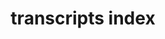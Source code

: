 ---
title: transcripts index
permalink: transcripts/
redirect_from: transcripts
redirect_to: https://sourcecrypto.pub/transcripts/
canonical_url: https://sourcecrypto.pub/transcripts/
---